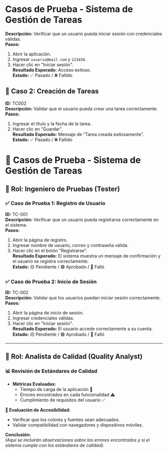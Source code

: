 # Casos de Prueba - Sistema de Gestión de Tareas

**Descripción:** Verificar que un usuario pueda iniciar sesión con credenciales válidas.  
**Pasos:**
1. Abrir la aplicación.
2. Ingresar `usuario@mail.com` y `123456`.
3. Hacer clic en "Iniciar sesión".  
**Resultado Esperado:** Acceso exitoso.  
**Estado:** ✅ Pasado / ❌ Fallido  

## 🔹 Caso 2: Creación de Tareas
**ID:** TC002  
**Descripción:** Validar que el usuario pueda crear una tarea correctamente.  
**Pasos:**
1. Ingresar el título y la fecha de la tarea.
2. Hacer clic en "Guardar".  
**Resultado Esperado:** Mensaje de "Tarea creada exitosamente".  
**Estado:** ✅ Pasado / ❌ Fallido

# 📌 Casos de Prueba - Sistema de Gestión de Tareas

## 🔹 Rol: Ingeniero de Pruebas (Tester)

### ✅ Caso de Prueba 1: Registro de Usuario
**ID:** TC-001  
**Descripción:** Verificar que un usuario pueda registrarse correctamente en el sistema.  
**Pasos:**
1. Abrir la página de registro.
2. Ingresar nombre de usuario, correo y contraseña válida.
3. Hacer clic en el botón "Registrarse".  
**Resultado Esperado:** El sistema muestra un mensaje de confirmación y el usuario se registra correctamente.  
**Estado:** 🟡 Pendiente / 🟢 Aprobado / 🔴 Falló  

### ✅ Caso de Prueba 2: Inicio de Sesión  
**ID:** TC-002  
**Descripción:** Validar que los usuarios puedan iniciar sesión correctamente.  
**Pasos:**
1. Abrir la página de inicio de sesión.
2. Ingresar credenciales válidas.
3. Hacer clic en "Iniciar sesión".  
**Resultado Esperado:** El usuario accede correctamente a su cuenta.  
**Estado:** 🟡 Pendiente / 🟢 Aprobado / 🔴 Falló  

---

## 🔹 Rol: Analista de Calidad (Quality Analyst)

### 📊 Revisión de Estándares de Calidad  
- **Métricas Evaluadas:**  
  - Tiempo de carga de la aplicación 🚀  
  - Errores encontrados en cada funcionalidad ⚠️  
  - Cumplimiento de requisitos del usuario ✅  

**🔹 Evaluación de Accesibilidad:**  
- Verificar que los colores y fuentes sean adecuados.  
- Validar compatibilidad con navegadores y dispositivos móviles.  

**Conclusión:**  
_(Aquí se incluirán observaciones sobre los errores encontrados y si el sistema cumple con los estándares de calidad)._  
